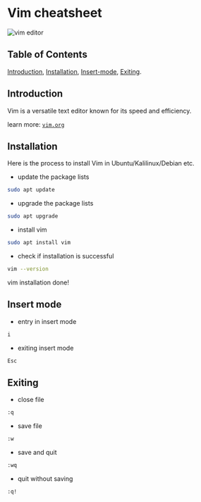 # Vim cheatsheet
![vim editor](https://raspberrytips.com/wp-content/uploads/2020/07/use-vim-raspberrypi.jpg)
## Table of Contents
[Introduction](#introduction), [Installation](#installation), [Insert-mode](#insert-mode), [Exiting](#exiting).
## Introduction
Vim is a versatile text editor known for its speed and efficiency.

learn more: [`vim.org`](https://www.vim.org/)
## Installation
Here is the process to install Vim in Ubuntu/Kalilinux/Debian etc.
- update the package lists
```bash
sudo apt update
```
- upgrade the package lists
```bash
sudo apt upgrade
```
- install vim
```bash
sudo apt install vim
```
- check if installation is successful
```bash
vim --version
```
vim installation done!

## Insert mode
- entry in insert mode
```bash
i
```
- exiting insert mode
```bash
Esc
```
## Exiting
- close file
```bash
:q
```
- save file
```bash
:w
```
- save and quit
```bash
:wq
```
- quit without saving
```bash
:q!
```
